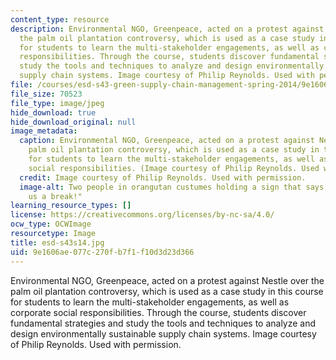 ```yaml
---
content_type: resource
description: Environmental NGO, Greenpeace, acted on a protest against Nestle over
  the palm oil plantation controversy, which is used as a case study in this course
  for students to learn the multi-stakeholder engagements, as well as corporate social
  responsibilities. Through the course, students discover fundamental strategies and
  study the tools and techniques to analyze and design environmentally sustainable
  supply chain systems. Image courtesy of Philip Reynolds. Used with permission.
file: /courses/esd-s43-green-supply-chain-management-spring-2014/9e1606ae077c270fb7f1f10d3d23d366_esd-s43s14.jpg
file_size: 70523
file_type: image/jpeg
hide_download: true
hide_download_original: null
image_metadata:
  caption: Environmental NGO, Greenpeace, acted on a protest against Nestle over the
    palm oil plantation controversy, which is used as a case study in this course
    for students to learn the multi-stakeholder engagements, as well as corporate
    social responsibilities. (Image courtesy of Philip Reynolds. Used with permission.)
  credit: Image courtesy of Philip Reynolds. Used with permission.
  image-alt: Two people in orangutan custumes holding a sign that says, "Nestle, Give
    us a break!"
learning_resource_types: []
license: https://creativecommons.org/licenses/by-nc-sa/4.0/
ocw_type: OCWImage
resourcetype: Image
title: esd-s43s14.jpg
uid: 9e1606ae-077c-270f-b7f1-f10d3d23d366
---
```

Environmental NGO, Greenpeace, acted on a protest against Nestle over the palm oil plantation controversy, which is used as a case study in this course for students to learn the multi-stakeholder engagements, as well as corporate social responsibilities. Through the course, students discover fundamental strategies and study the tools and techniques to analyze and design environmentally sustainable supply chain systems. Image courtesy of Philip Reynolds. Used with permission.